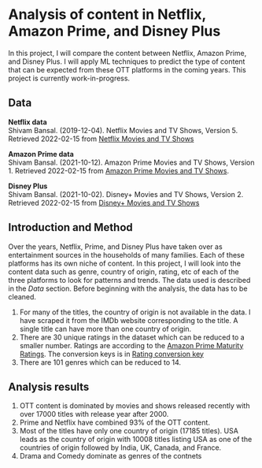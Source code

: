 # Analysis of content in Netflix, Amazon Prime, and Disney Plus
In this project, I will compare the content between Netflix, Amazon Prime, and Disney Plus. I will apply ML techniques to predict the type of content that can be expected from these OTT platforms in the coming years. This project is currently work-in-progress.
## Data
**Netflix data**<br>
Shivam Bansal. (2019-12-04). Netflix Movies and TV Shows, Version 5. Retrieved 2022-02-15 from [Netflix Movies and TV Shows](https://www.kaggle.com/shivamb/netflix-shows/metadata)

**Amazon Prime data**<br>
Shivam Bansal. (2021-10-12). Amazon Prime Movies and TV Shows, Version 1. Retrieved 2022-02-15 from [Amazon Prime Movies and TV Shows](https://www.kaggle.com/shivamb/amazon-prime-movies-and-tv-shows/metadata).

**Disney Plus**<br>
Shivam Bansal. (2021-10-02). Disney+ Movies and TV Shows, Version 2. Retrieved 2022-02-15 from [Disney+ Movies and TV Shows](https://www.kaggle.com/shivamb/amazon-prime-movies-and-tv-shows/)

## Introduction and Method
Over the years, Netflix, Prime, and Disney Plus have taken over as entertainment sources in the households of many families. Each of these platforms has its own niche of content. In this project, I will look into the content data such as genre, country of origin, rating, etc of each of the three platforms to look for patterns and trends. The data used is described in the *Data* section. Before beginning with the analysis, the data has to be cleaned.

1. For many of the titles, the country of origin is not available in the data. I have scraped it from the IMDb website corresponding to the title. A single title can have more than one country of origin.
2. There are 30 unique ratings in the dataset which can be reduced to a smaller number. Ratings are according to the [Amazon Prime Maturity Ratings](https://www.primevideo.com/help/ref=atv_hp_nd_cnt?nodeId=GFGQU3WYEG6FSJFJ#:~:text=and%20over%20(12)-,Young%20Adults,(18%2B)). The conversion keys is in [Rating conversion key](https://github.com/sangeethankumar/OTT-Content-Analysis/blob/master/cleaning_criteria/rating_conversion)
3. There are 101 genres which can be reduced to 14.

## Analysis results
1. OTT content is dominated by movies and shows released recently with over 17000 titles with release year after 2000.
2. Prime and Netflix have combined 93% of the OTT content. 
3. Most of the titles have only one country of origin (17185 titles). USA leads as the country of origin with 10008 titles listing USA as one of the countries of origin followed by India, UK, Canada, and France.
4. Drama and Comedy dominate as genres of the contnets

